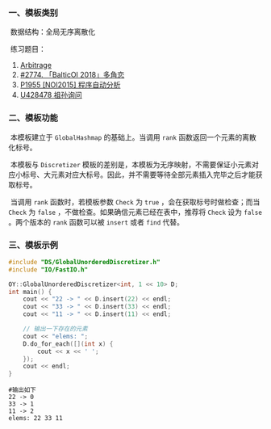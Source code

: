 ### 一、模板类别

​	数据结构：全局无序离散化

​	练习题目：

1. [Arbitrage](https://acm.hdu.edu.cn/showproblem.php?pid=1217)
2. [#2774. 「BalticOI 2018」多角恋](https://loj.ac/p/2774)
3. [P1955 [NOI2015] 程序自动分析](https://www.luogu.com.cn/problem/P1955)
4. [U428478 祖孙询问](https://www.luogu.com.cn/problem/U428478)

### 二、模板功能

​		本模板建立于 `GlobalHashmap` 的基础上。当调用 `rank` 函数返回一个元素的离散化标号。

​		本模板与 `Discretizer` 模板的差别是，本模板为无序映射，不需要保证小元素对应小标号、大元素对应大标号。因此，并不需要等待全部元素插入完毕之后才能获取标号。

​		当调用 `rank` 函数时，若模板参数 `Check` 为 `true` ，会在获取标号时做检查；而当 `Check` 为 `false` ，不做检查。如果确信元素已经在表中，推荐将 `Check` 设为 `false` 。两个版本的 `rank` 函数可以被 `insert` 或者 `find` 代替。


### 三、模板示例

```c++
#include "DS/GlobalUnorderedDiscretizer.h"
#include "IO/FastIO.h"

OY::GlobalUnorderedDiscretizer<int, 1 << 10> D;
int main() {
    cout << "22 -> " << D.insert(22) << endl;
    cout << "33 -> " << D.insert(33) << endl;
    cout << "11 -> " << D.insert(11) << endl;

    // 输出一下存在的元素
    cout << "elems: ";
    D.do_for_each([](int x) {
        cout << x << ' ';
    });
    cout << endl;
}
```

```
#输出如下
22 -> 0
33 -> 1
11 -> 2
elems: 22 33 11 

```

